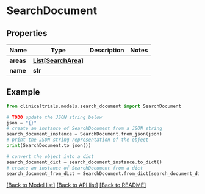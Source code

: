 # SearchDocument


## Properties

Name | Type | Description | Notes
------------ | ------------- | ------------- | -------------
**areas** | [**List[SearchArea]**](SearchArea.md) |  | 
**name** | **str** |  | 

## Example

```python
from clinicaltrials.models.search_document import SearchDocument

# TODO update the JSON string below
json = "{}"
# create an instance of SearchDocument from a JSON string
search_document_instance = SearchDocument.from_json(json)
# print the JSON string representation of the object
print(SearchDocument.to_json())

# convert the object into a dict
search_document_dict = search_document_instance.to_dict()
# create an instance of SearchDocument from a dict
search_document_from_dict = SearchDocument.from_dict(search_document_dict)
```
[[Back to Model list]](../README.md#documentation-for-models) [[Back to API list]](../README.md#documentation-for-api-endpoints) [[Back to README]](../README.md)



